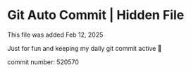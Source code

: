 # Git Auto Commit | Hidden File

This file was added Feb 12, 2025

Just for fun and keeping my daily git commit active 🤪

commit number: 520570
